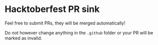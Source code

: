 # Hacktoberfest PR sink

Feel free to submit PRs, they will be merged automatically!

Do *not* however change anything in the `.github` folder or your PR will be marked as invalid.
